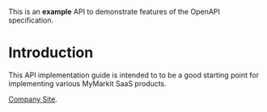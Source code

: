 This is an **example** API to demonstrate features of the OpenAPI specification.

# Introduction

This API implementation guide is intended to to be a good starting point for
implementing various MyMarkit SaaS products.

[Company Site](https://mymarkit.com).
